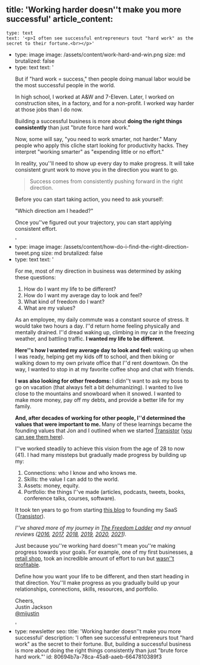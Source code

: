 title: 'Working harder doesn''t make you more successful'
article_content:
  -
    type: text
    text: '<p>I often see successful entrepreneurs tout "hard work" as the secret to their fortune.<br></p>'
  -
    type: image
    image: /assets/content/work-hard-and-win.png
    size: md
    brutalized: false
  -
    type: text
    text: '<p>But if "hard work = success," then people doing manual labor would be the most successful people in the world. </p><p>In high school, I worked at A&amp;W and 7-Eleven. Later, I worked on construction sites, in a factory, and for a non-profit. I worked way harder at those jobs than I do now.</p><p>Building a successful business is more about <strong>doing the right things consistently</strong> than just "brute force hard work."</p><p>Now, some will say, "you need to work smarter, not harder." Many people who apply this cliche start looking for productivity hacks. They interpret "working smarter" as "expending little or no effort."</p><p>In reality, you''ll need to show up every day to make progress. It will take consistent grunt work to move you in the direction you want to go.</p><blockquote><p>Success comes from consistently pushing forward in the right direction.</p></blockquote><p>Before you can start taking action, you need to ask yourself:</p><p>"Which direction am I headed?"</p><p>Once you''ve figured out your trajectory, you can start applying consistent effort.</p>'
  -
    type: image
    image: /assets/content/how-do-i-find-the-right-direction-tweet.png
    size: md
    brutalized: false
  -
    type: text
    text: '<p>For me, most of my direction in business was determined by asking these questions:</p><ol><li>How do I want my life to be different?</li><li>How do I want my average day to look and feel?</li><li>What kind of freedom do I want?</li><li>What are my values?</li></ol><p>As an employee, my daily commute was a constant source of stress. It would take two hours a day. I''d return home feeling physically and mentally drained. I''d dread waking up, climbing in my car in the freezing weather, and battling traffic. <strong>I wanted my life to be different</strong>.</p><p><strong>Here''s how I wanted my average day to look and feel: </strong>waking up when I was ready, helping get my kids off to school, and then biking or walking down to my own private office that I''d rent downtown. On the way, I wanted to stop in at my favorite coffee shop and chat with friends. </p><p><strong>I was also looking for other freedoms: </strong>I didn''t want to ask my boss to go on vacation (that always felt a bit dehumanizing). I wanted to live close to the mountains and snowboard when it snowed. I wanted to make more money, pay off my debts, and provide a better life for my family.</p><p><strong>And, after decades of working for other people, I''d determined the values that were important to me. </strong>Many of these learnings became the founding values that Jon and I outlined when we started <a href="https://transistor.fm/?via=justin">Transistor</a> (<a href="https://github.com/TransistorFM/handbook/blob/master/values.md">you can see them here</a>).</p><p>I''ve worked steadily to achieve this vision from the age of 28 to now (41). I had many missteps but gradually made progress by building up my:</p><ol><li>Connections: who I know and who knows me.</li><li>Skills: the value I can add to the world.</li><li>Assets: money, equity.</li><li>Portfolio: the things I''ve made (articles, podcasts, tweets, books, conference talks, courses, software).</li></ol><p>It took ten years to go from starting <a href="https://justinjackson.ca/articles">this blog</a> to founding my SaaS (<a href="https://transistor.fm/?via=justin">Transistor</a>).</p><p><em>I''ve shared more of my journey in </em><a href="https://justinjackson.ca/freedom"><em>The Freedom Ladder</em></a><em> and my annual reviews (</em><a href="https://justinjackson.ca/2016-review"><em>2016</em></a><em>, </em><a href="https://justinjackson.ca/2017-review"><em>2017</em></a><em>, </em><a href="https://justinjackson.ca/2018-review"><em>2018</em></a><em>, </em><a href="https://justinjackson.ca/2019-review"><em>2019</em></a><em>, </em><a href="https://justinjackson.ca/2020-review"><em>2020</em></a><em>, </em><a href="https://justinjackson.ca/2021-review"><em>2021</em></a><em>).</em></p><p>Just because you''re working hard doesn''t mean you''re making progress towards your goals. For example, one of my first businesses, <a href="https://justinjackson.ca/customer-behavior">a retail shop</a>, took an incredible amount of effort to run but <a href="https://justinjackson.ca/margin">wasn''t profitable</a>.</p><p>Define how you want your life to be different, and then start heading in that direction. You''ll make progress as you gradually build up your relationships, connections, skills, resources, and portfolio.</p><p>Cheers,<br>Justin Jackson<br><a href="https://twitter.com/mijustin">@mijustin</a></p>'
  -
    type: newsletter
seo:
  title: 'Working harder doesn''t make you more successful'
  description: 'I often see successful entrepreneurs tout "hard work" as the secret to their fortune. But, building a successful business is more about doing the right things consistently than just "brute force hard work."'
id: 80694b7a-78ca-45a8-aaeb-6647810389f3
